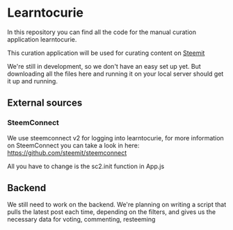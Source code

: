 <h1>Learntocurie</h1>

In this repository you can find all the code for the manual curation application learntocurie.

This curation application will be used for curating content on [Steemit](http://www.steemit.com)

We're still in development, so we don't have an easy set up yet. But downloading all the files here and running it on your local server should get it up and running. 

<h2>External sources</h2>

<h3>SteemConnect</h3>

We use steemconnect v2 for logging into learntocurie, for more information on SteemConnect you can take a look in here: https://github.com/steemit/steemconnect

All you have to change is the sc2.init function in App.js

<h2>Backend</h2>

We still need to work on the backend. We're planning on writing a script that pulls the latest post each time, depending on the filters, and gives us the necessary data for voting, commenting, resteeming